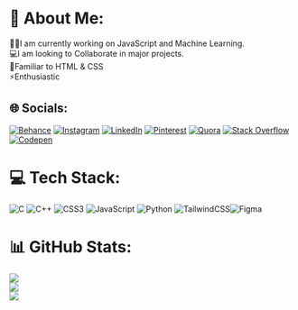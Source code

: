 # 💫 About Me:
👨‍💻I am currently working on JavaScript and Machine Learning.<br>💻I am looking to Collaborate in major projects.<br>👑Familiar to HTML & CSS<br>⚡Enthusiastic


## 🌐 Socials:
[![Behance](https://img.shields.io/badge/Behance-1769ff?logo=behance&logoColor=white)](https://behance.net/happyprajapat) [![Instagram](https://img.shields.io/badge/Instagram-%23E4405F.svg?logo=Instagram&logoColor=white)](https://instagram.com/happy___prajapat___) [![LinkedIn](https://img.shields.io/badge/LinkedIn-%230077B5.svg?logo=linkedin&logoColor=white)](https://linkedin.com/in/happy-prajapat-b4b460267) [![Pinterest](https://img.shields.io/badge/Pinterest-%23E60023.svg?logo=Pinterest&logoColor=white)](https://pinterest.com/happyprajapat1034) [![Quora](https://img.shields.io/badge/Quora-%23B92B27.svg?logo=Quora&logoColor=white)](https://quora.com/profile/Happy-Prajapat-1) [![Stack Overflow](https://img.shields.io/badge/-Stackoverflow-FE7A16?logo=stack-overflow&logoColor=white)](https://stackoverflow.com/users/happy-prajapat) [![Codepen](https://img.shields.io/badge/Codepen-000000?style=for-the-badge&logo=codepen&logoColor=white)](https://codepen.io/happyprajapat) 

# 💻 Tech Stack:
![C](https://img.shields.io/badge/c-%2300599C.svg?style=for-the-badge&logo=c&logoColor=white) ![C++](https://img.shields.io/badge/c++-%2300599C.svg?style=for-the-badge&logo=c%2B%2B&logoColor=white) ![CSS3](https://img.shields.io/badge/css3-%231572B6.svg?style=for-the-badge&logo=css3&logoColor=white) ![JavaScript](https://img.shields.io/badge/javascript-%23323330.svg?style=for-the-badge&logo=javascript&logoColor=%23F7DF1E) ![Python](https://img.shields.io/badge/python-3670A0?style=for-the-badge&logo=python&logoColor=ffdd54) ![TailwindCSS](https://img.shields.io/badge/tailwindcss-%2338B2AC.svg?style=for-the-badge&logo=tailwind-css&logoColor=white)![Figma](https://img.shields.io/badge/figma-%23F24E1E.svg?style=for-the-badge&logo=figma&logoColor=white)
# 📊 GitHub Stats:
![](https://github-readme-stats.vercel.app/api?username=happyprajapat&theme=radical&hide_border=false&include_all_commits=true&count_private=true)<br/>
![](https://github-readme-streak-stats.herokuapp.com/?user=happyprajapat&theme=radical&hide_border=false)<br/>
![](https://github-readme-stats.vercel.app/api/top-langs/?username=happyprajapat&theme=radical&hide_border=false&include_all_commits=true&count_private=true&layout=compact)


<!-- Proudly created with GPRM ( https://gprm.itsvg.in ) -->

